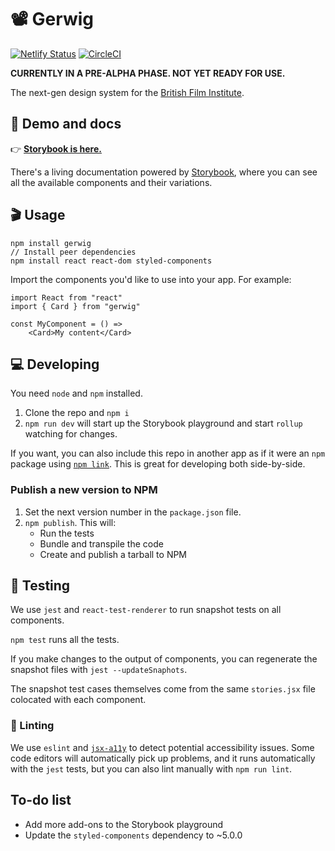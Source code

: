 # 📽 Gerwig

[![Netlify Status](https://api.netlify.com/api/v1/badges/0c1b8f82-9bcd-4205-8824-c12b5537b75f/deploy-status)](https://app.netlify.com/sites/gerwig/deploys) [![CircleCI](https://circleci.com/gh/bfi-digital/bfi-design-system.svg?style=svg&circle-token=61b8e613e86458c621c8297aff09bd0a520ef8ad)](https://circleci.com/gh/bfi-digital/bfi-design-system)

**CURRENTLY IN A PRE-ALPHA PHASE. NOT YET READY FOR USE.**

The next-gen design system for the [British Film Institute](bfi.org.uk).

## 🍿 Demo and docs

👉 **[Storybook is here.](https://gerwig.netlify.com)**

There's a living documentation powered by [Storybook](https://storybook.js.org/), where you can see all the available components and their variations.

## 🎬 Usage

```
npm install gerwig
// Install peer dependencies
npm install react react-dom styled-components
```

Import the components you'd like to use into your app. For example:

```
import React from "react"
import { Card } from "gerwig"

const MyComponent = () =>
    <Card>My content</Card>
```

## 💻 Developing

You need `node` and `npm` installed.

1. Clone the repo and `npm i`
2. `npm run dev` will start up the Storybook playground and start `rollup` watching for changes.

If you want, you can also include this repo in another app as if it were an `npm` package using [`npm link`](https://docs.npmjs.com/cli/link). This is great for developing both side-by-side.

### Publish a new version to NPM

1. Set the next  version number in the `package.json` file.
2. `npm publish`. This will:
    - Run the tests
    - Bundle and transpile the code
    - Create and publish a tarball to NPM

## 🧪 Testing

We use `jest` and `react-test-renderer` to run snapshot tests on all components.

`npm test` runs all the tests.

If you make changes to the output of components, you can regenerate the snapshot files with `jest --updateSnaphots`.

The snapshot test cases themselves come from the same `stories.jsx` file colocated with each component.

### 🧼 Linting

We use `eslint` and [`jsx-a11y`](https://www.npmjs.com/package/eslint-plugin-jsx-a11y) to detect potential accessibility issues. Some code editors will automatically pick up problems, and it runs automatically with the `jest` tests, but you can also lint manually with `npm run lint`.

## To-do list

* Add more add-ons to the Storybook playground
* Update the `styled-components` dependency to ~5.0.0